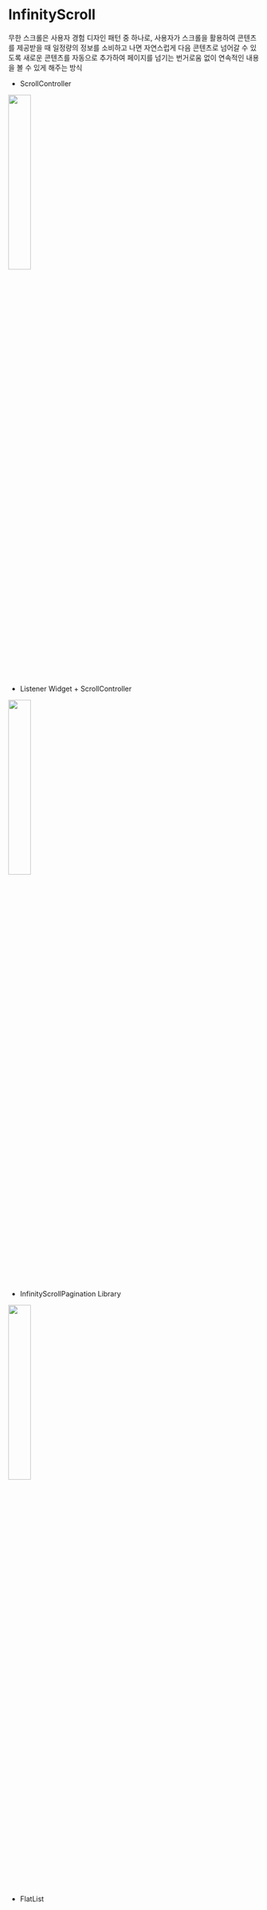 # InfinityScroll

무한 스크롤은 사용자 경험 디자인 패턴 중 하나로, 사용자가 스크롤을 활용하여 콘텐츠를 제공받을 때 일정량의 정보를 소비하고 나면 자연스럽게 다음 콘텐츠로 넘어갈 수 있도록 새로운 콘텐츠를 자동으로 추가하여 페이지를 넘기는 번거로움 없이 연속적인 내용을 볼 수 있게 해주는 방식

- ScrollController

<Image width="30%" src="https://github.com/Jisup/flutter_sample/assets/49368118/e3af2678-8449-462e-900f-b514a6f288c8">

- Listener Widget + ScrollController

<Image width="30%" src="https://github.com/Jisup/flutter_sample/assets/49368118/acef46ad-3a52-4c01-8417-e2741eb8d8b7">

- InfinityScrollPagination Library

<Image width="30%" src="https://github.com/Jisup/flutter_sample/assets/49368118/e11a6024-0d60-46c7-98ee-454fe1df89c0">

- FlatList
